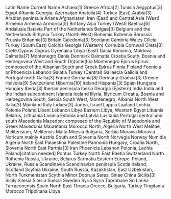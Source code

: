 Latin Name 	Current Name
Achaea[1] 	Greece
Africa[2] 	Tunisia
Aegyptus[3] 	Egypt
Albania 	Georgia, Azerbaijan
Anatolia[4] 	Turkey (East)
Arabia[3] 	Arabian peninsula
Ariana 	Afghanistan, Iran (East) and Central Asia (West)
Armenia 	Armenia
Armorica[5] 	Brittany
Asia 	Turkey (West)
Baetica[6] 	Andalusia
Batavia 	Part of the Netherlands
Belgae[3] 	Belgium and the Netherlands
Bithynia 	Turkey (North West)
Bohemia 	Bohemia
Borussia 	Prussia
Britannia[3] 	Britain
Caledonia[3] 	Scotland
Cambria 	Wales
Cilicia 	Turkey (South East)
Colchis 	Georgia (Western)
Cornubia 	Cornwall
Creta[3] 	Crete
Cyprus 	Cyprus
Cyrenaica 	Libya (East)
Dacia 	Romania, Moldova
Dalmatia[7] 	Montenegro
Dania 	Denmark
Dalmatia 	Croatia South, Bosnia and Herzegovina West and South
D(i)ocle(ti)a 	Montenegro
Epirus 	Epirus: composed of the Albanian South and Greek Epirus
Finnia 	Finland
Foenicia or Phoenicia 	Lebanon
Galatia 	Turkey (Central)
Gallaecia 	Galicia and Portugal north
Gallia[3] 	France
Germania[8] 	Germany
Graecia[3] 	Greece
Helvetia[9] 	Switzerland
Hibernia[10] 	Ireland
Hispania[3] 	Spain
Hungaria 	Hungary
Iberia[3] 	Iberian peninsula
Iberia 	Georgia (Eastern)
India 	India and the Indian subcontinent
Islandia 	Iceland
Illyria, Illyricum 	Croatia, Bosnia and Herzegovina South, Serbia South West, Montenegro, Albania North West
Italia[3] 	Mainland Italy
Iudaea[3] 	Judea, Israel
Lappia 	Lapland
Lechia, Polonia 	Poland
Libani 	Lebanon
Libya 	Eastern Libya, Western Egypt
Lituania 	Belarus, Lithuania
Livonia 	Estonia and Latvia
Lusitania 	Portugal central and south
Macedonia 	Macedon: composed of the Republic of Macedonia and Greek Macedonia
Mauretania 	Morocco North, Algeria North West
Melitae, Melitensium, Melitensis 	Malta
Moesia 	Bulgaria, Serbia
Moravia 	Moravia
Noricum 	mainly Austria South and Slovenia North
Norvegia 	Norway
Numidia 	Algeria North East
Palaestina 	Palestine
Pannonia 	Hungary, Croatia North, Slovenia North East
Parthia[3] 	Iran
Phoenicia 	Lebanon
Polonia, Lechia 	Poland[citation needed]
Pontus 	Turkey North East
Raetia 	Switzerland North
Ruthenia 	Russia, Ukraine, Belarus
Sarmatia 	Eastern Europe: Poland, Ukraine, Russia
Scandinavia 	Scandinavian peninsula
Scotia 	Ireland, Scotland
Scythia 	Ukraine, South Russia, Kazakhstan, East Uzbekistan, North Turkmenistan
Scythia Minor 	Dobruja
Seres, Sinae 	China
Sicilia[3] 	Sicily
Silesia 	Silesia
Suecia 	Sweden
Syria 	Syria
Taprobane 	Sri Lanka
Tarraconensis 	Spain North East
Thracia 	Greece, Bulgaria, Turkey
Tingitania 	Morocco
Tripolitana 	Libya